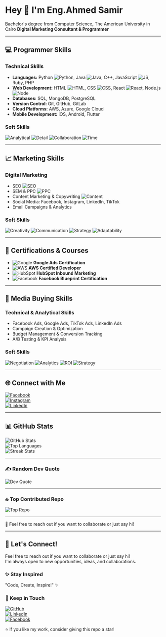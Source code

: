 # Hey 👋 I'm Eng.Ahmed Samir
Bachelor's degree from Computer Science, The American University in Cairo
**Digital Marketing Consultant & Programmer**

---

## 💻 Programmer Skills

### Technical Skills
- **Languages:** Python ![Python](https://img.shields.io/badge/-Python-3776AB?logo=python&logoColor=white), Java ![Java](https://img.shields.io/badge/-Java-007396?logo=java&logoColor=white), C++, JavaScript ![JS](https://img.shields.io/badge/-JavaScript-F7DF1E?logo=javascript&logoColor=black), Ruby, PHP  
- **Web Development:** HTML ![HTML](https://img.shields.io/badge/-HTML-E34F26?logo=html5&logoColor=white), CSS ![CSS](https://img.shields.io/badge/-CSS-1572B6?logo=css3&logoColor=white), React ![React](https://img.shields.io/badge/-React-61DAFB?logo=react&logoColor=black), Node.js ![Node](https://img.shields.io/badge/-Node.js-339933?logo=node.js&logoColor=white)  
- **Databases:** SQL, MongoDB, PostgreSQL  
- **Version Control:** Git, GitHub, GitLab  
- **Cloud Platforms:** AWS, Azure, Google Cloud  
- **Mobile Development:** iOS, Android, Flutter  

### Soft Skills
![Analytical](https://img.shields.io/badge/Analytical-Think-blue) ![Detail](https://img.shields.io/badge/Attention-toDetail-green) ![Collaboration](https://img.shields.io/badge/Collaboration-Teamwork-orange) ![Time](https://img.shields.io/badge/Time-Management-purple)  

---

## 📈 Marketing Skills

### Digital Marketing
- SEO ![SEO](https://img.shields.io/badge/SEO-orange)  
- SEM & PPC ![PPC](https://img.shields.io/badge/PPC-cyan)  
- Content Marketing & Copywriting ![Content](https://img.shields.io/badge/Content-Marketing-red)  
- Social Media: Facebook, Instagram, LinkedIn, TikTok  
- Email Campaigns & Analytics  

### Soft Skills
![Creativity](https://img.shields.io/badge/Creativity-yellow) ![Communication](https://img.shields.io/badge/Communication-blueviolet) ![Strategy](https://img.shields.io/badge/Strategy-darkgreen) ![Adaptability](https://img.shields.io/badge/Adaptability-lightblue)  

---

## 🏅 Certifications & Courses
- ![Google](https://img.shields.io/badge/Google-Ads-blue) **Google Ads Certification**  
- ![AWS](https://img.shields.io/badge/AWS-Certified%20Developer-orange) **AWS Certified Developer**  
- ![HubSpot](https://img.shields.io/badge/HubSpot-Inbound%20Marketing-red) **HubSpot Inbound Marketing**  
- ![Facebook](https://img.shields.io/badge/Facebook-Blueprint-blueviolet) **Facebook Blueprint Certification**  

---

## 📣 Media Buying Skills

### Technical & Analytical Skills
- Facebook Ads, Google Ads, TikTok Ads, LinkedIn Ads  
- Campaign Creation & Optimization  
- Budget Management & Conversion Tracking  
- A/B Testing & KPI Analysis  

### Soft Skills
![Negotiation](https://img.shields.io/badge/Negotiation-purple) ![Analytics](https://img.shields.io/badge/Analytics-lightgreen) ![ROI](https://img.shields.io/badge/ROI-focus-blue) ![Strategy](https://img.shields.io/badge/StrategicPlanning-orange)  

---

## 🌐 Connect with Me
[![Facebook](https://img.shields.io/badge/Facebook-%231877F2.svg?logo=Facebook&logoColor=white)](https://facebook.com/ahmed.sameir.mo1)  
[![Instagram](https://img.shields.io/badge/Instagram-%23E4405F.svg?logo=Instagram&logoColor=white)](https://instagram.com/ahmedsamir.mo/)  
[![LinkedIn](https://img.shields.io/badge/LinkedIn-%230077B5.svg?logo=linkedin&logoColor=white)](https://linkedin.com/in/ahmedsamirmo/)

---

## 📊 GitHub Stats
![GitHub Stats](https://github-readme-stats.vercel.app/api?username=ahmedsameir&theme=dark&hide_border=false&include_all_commits=true&count_private=true)  
![Top Languages](https://github-readme-stats.vercel.app/api/top-langs/?username=ahmedsameir&theme=dark&hide_border=false&include_all_commits=true&count_private=true&layout=compact)  
![Streak Stats](https://nirzak-streak-stats.vercel.app/?user=ahmedsameir&theme=dark&hide_border=false)  

---

### ✍️ Random Dev Quote
![Dev Quote](https://quotes-github-readme.vercel.app/api?type=horizontal&theme=radical)  

---

### 🔝 Top Contributed Repo
![Top Repo](https://github-contributor-stats.vercel.app/api?username=ahmedsameir&limit=5&theme=dark&combine_all_yearly_contributions=true)  

---

💬 Feel free to reach out if you want to collaborate or just say hi!

---

## 💬 Let's Connect!
Feel free to reach out if you want to collaborate or just say hi!  
I'm always open to new opportunities, ideas, and collaborations.  

### ✨ Stay Inspired
"Code, Create, Inspire!" ✨  

### 🚀 Keep in Touch
[![GitHub](https://img.shields.io/badge/GitHub-Follow-black?logo=github&logoColor=white)](https://github.com/ahmedsameir)  
[![LinkedIn](https://img.shields.io/badge/LinkedIn-Follow-blue?logo=linkedin&logoColor=white)](https://linkedin.com/in/ahmedsamirmo/)  
[![Facebook](https://img.shields.io/badge/Facebook-Follow-1877F2?logo=facebook&logoColor=white)](https://facebook.com/ahmed.sameir.mo1)

⭐ If you like my work, consider giving this repo a star!  




<!-- Proudly created with GPRM (https://gprm.itsvg.in) -->

